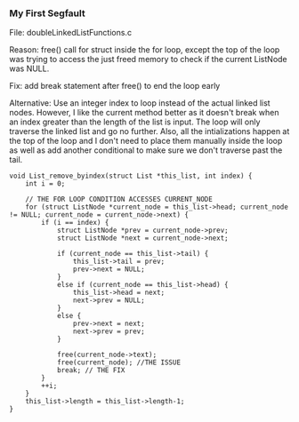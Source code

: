 ### My First Segfault
File: doubleLinkedListFunctions.c

Reason: free() call for struct inside the for loop, except the top of the loop was trying to access the just freed memory to check if the current ListNode was NULL. 

Fix: add break statement after free() to end the loop early

Alternative: Use an integer index to loop instead of the actual linked list nodes. However, I like the current method better as it doesn't break when an index greater than the length of the list is input. The loop will only traverse the linked list and go no further. Also, all the intializations happen at the top of the loop and I don't need to place them manually inside the loop as well as add another conditional to make sure we don't traverse past the tail.


    void List_remove_byindex(struct List *this_list, int index) {
        int i = 0;

        // THE FOR LOOP CONDITION ACCESSES CURRENT_NODE
        for (struct ListNode *current_node = this_list->head; current_node != NULL; current_node = current_node->next) {
            if (i == index) {
                struct ListNode *prev = current_node->prev;
                struct ListNode *next = current_node->next;

                if (current_node == this_list->tail) {
                    this_list->tail = prev;
                    prev->next = NULL;
                }
                else if (current_node == this_list->head) {
                    this_list->head = next;
                    next->prev = NULL;
                }
                else {
                    prev->next = next;
                    next->prev = prev;
                }

                free(current_node->text);
                free(current_node); //THE ISSUE
                break; // THE FIX
            }
            ++i;
        }
        this_list->length = this_list->length-1;
    }

### 
